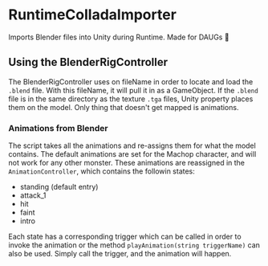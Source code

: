 # RuntimeColladaImporter
Imports Blender files into Unity during Runtime. 
Made for DAUGs 🐶

## Using the BlenderRigController
The BlenderRigController uses on fileName in order to locate and load the `.blend` file. With this fileName, it will pull it in as a GameObject. If the `.blend` file is in the same directory as the texture `.tga` files, Unity property places them on the model. Only thing that doesn't get mapped is animations.

### Animations from Blender
The script takes all the animations and re-assigns them for what the model contains. The default animations are set for the Machop character, and will not work for any other monster.
These animations are reassigned in the `AnimationController`, which contains the followin states:
- standing (default entry)
- attack_1
- hit
- faint
- intro

Each state has a corresponding trigger which can be called in order to invoke the animation or the method `playAnimation(string triggerName)` can also be used. Simply call the trigger, and the animation will happen.
